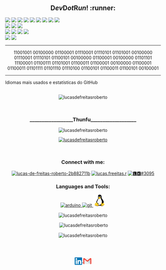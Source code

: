 <h2 align="center"><b>D</b><i>ev</i><b>D</b><i>ot</i><b>R</b><i>un</i>! :runner:</h2>

![](https://img.shields.io/badge/Cloud-AWS-informational?style=flat-square&logo=amazon-aws&color=FF9900&logoColor=FF9900)
![](https://img.shields.io/badge/Code-PHP-informational?style=flat-square&logo=php&color=777bb4&logoColor=8892BF)
![](https://img.shields.io/static/v1?label=<LABEL>&message=<MESSAGE>&color=<COLOR>)
![](https://img.shields.io/badge/Code-Laravel-informational?style=flat-square&logo=laravel&color=FF2D20)
![](https://img.shields.io/badge/Code-Lumen-informational?style=flat-square&logo=lumen&color=F4645F)
![](https://img.shields.io/badge/Code-JavaScript-informational?style=flat-square&logo=javascript&color=F7DF1E)
![](https://img.shields.io/badge/Code-NodeJS-informational?style=flat-square&logo=javascript&color=339933&logoColor=339933)
![](https://img.shields.io/badge/Code-Python-informational?style=flat-square&logo=python&color=3776AB&logoColor=3776AB)
![](https://img.shields.io/badge/Code-Go-informational?style=flat-square&logo=go&color=00ADD8)
<br>
![](https://img.shields.io/badge/DB-MySQL-informational?style=flat-square&logo=mysql&color=4479A1&logoColor=2496ED)
![](https://img.shields.io/badge/DB-SQLServer-informational?style=flat-square&logo=microsoft-sql-server&color=CC2927&logoColor=CC2927)
![](https://img.shields.io/badge/DB-MongoDB-informational?style=flat-square&logo=mongodb&color=47A248&logoColor=47A248)
<br>
![](https://img.shields.io/badge/Tools-Docker-informational?style=flat-square&logo=docker&color=2496ED)
![](https://img.shields.io/badge/Tools-Git-black?style=flat-square&logo=git&color=F05032)
![](https://img.shields.io/badge/Tools-JIRA-0052CC?style=flat-square&logo=jira&logoColor=0052CC)
![](https://img.shields.io/badge/Tools-VSCode-007ACC?style=flat-square&logo=visual-studio-code&logoColor=007ACC)
<br>
![](https://img.shields.io/badge/OS-Linux-informational?style=flat-square&logo=linux&color=FCC624)
![](https://img.shields.io/badge/OS-WSL2-ormational?style=flat-square&logo=linux&color=0872CA&logoColor=0872CA)
<br>


<hr>

<p align="center">
11001001 00100000 01100001 01110001 01110101 01101001 00100000 01110001 01110101 01100101 00100000 01100001 00100000 01101101 11100001 01100111 01101001 01100011 01100001 00100000 01100001 01100011 01101111 01101110 01110100 01100101 01100011 01100101 00100001 
</p>

<hr>

<!-- <details> -->
  <summary>Idiomas mais usados e estatísticas do GitHub</summary>
  <br>
  <p align="center">
    <img src="https://github-readme-stats.vercel.app/api?username=lucasdefreitasroberto&show_icons=true&theme=dracula" alt="lucasdefreitasroberto" /> 
  </p>
  <br>
<h3 align="center"> __________________Thunfu___________________</h3>

<p align="center"> <img src="https://komarev.com/ghpvc/?username=lucasdefreitasroberto&label=Profile%20views&color=0e75b6&style=flat" alt="lucasdefreitasroberto" /> </p>

<p align="center"> <a href="https://github.com/ryo-ma/github-profile-trophy"><img src="https://github-profile-trophy.vercel.app/?username=lucasdefreitasroberto" alt="lucasdefreitasroberto" /></a> </p>

<p align="center"> <a href="https://twitter.com/" target="blank"><img src="https://img.shields.io/twitter/follow/?logo=twitter&style=for-the-badge" alt="" /></a> </p>

<h3 align="center">Connect with me:</h3>
<p align="center">
<a href="https://linkedin.com/in/lucas-de-freitas-roberto-2b882711b" target="blank"><img align="center" src="https://raw.githubusercontent.com/rahuldkjain/github-profile-readme-generator/master/src/images/icons/Social/linked-in-alt.svg" alt="lucas-de-freitas-roberto-2b882711b" height="30" width="40" /></a>
<a href="https://fb.com/lucas.freeitas.r" target="blank"><img align="center" src="https://raw.githubusercontent.com/rahuldkjain/github-profile-readme-generator/master/src/images/icons/Social/facebook.svg" alt="lucas.freeitas.r" height="30" width="40" /></a>
<a href="https://discord.gg/🅻🅺#3095" target="blank"><img align="center" src="https://raw.githubusercontent.com/rahuldkjain/github-profile-readme-generator/master/src/images/icons/Social/discord.svg" alt="🅻🅺#3095" height="30" width="40" /></a>
</p>

<h3 align="center">Languages and Tools:</h3>
<p align="center"> <a href="https://www.arduino.cc/" target="_blank" rel="noreferrer"> <img src="https://cdn.worldvectorlogo.com/logos/arduino-1.svg" alt="arduino" width="40" height="40"/> </a> <a href="https://git-scm.com/" target="_blank" rel="noreferrer"> <img src="https://www.vectorlogo.zone/logos/git-scm/git-scm-icon.svg" alt="git" width="40" height="40"/> </a> <a href="https://www.linux.org/" target="_blank" rel="noreferrer"> <img src="https://raw.githubusercontent.com/devicons/devicon/master/icons/linux/linux-original.svg" alt="linux" width="40" height="40"/> </a> </p>

<p align="center" ><img align="center" src="https://github-readme-stats.vercel.app/api/top-langs?username=lucasdefreitasroberto&show_icons=true&locale=en&layout=compact" alt="lucasdefreitasroberto" /></p>

<p align="center" >&nbsp;<img align="center" src="https://github-readme-stats.vercel.app/api?username=lucasdefreitasroberto&show_icons=true&locale=en" alt="lucasdefreitasroberto" />

<p align="center" ><img align="center" src="https://github-readme-streak-stats.herokuapp.com/?user=lucasdefreitasroberto&" alt="lucasdefreitasroberto" /></p>

<!-- </details> -->
<br>
<br>

<p align="center" >
    <a align="center" href="https://www.linkedin.com/in/lucas-de-freitas-roberto-2b882711b/" target="_blank">
      <img align="center" alt="Linkedin" width="24px" src="assets/Linkedin.svg" />
    </a>
    <a href="mailto:lucasfreitas.t.2@hotmail.com
" target="_blank">
      <img align="center" alt="Gmail" width="26px" src="assets/Gmail.svg" />
    </a>
  
</p>
  
